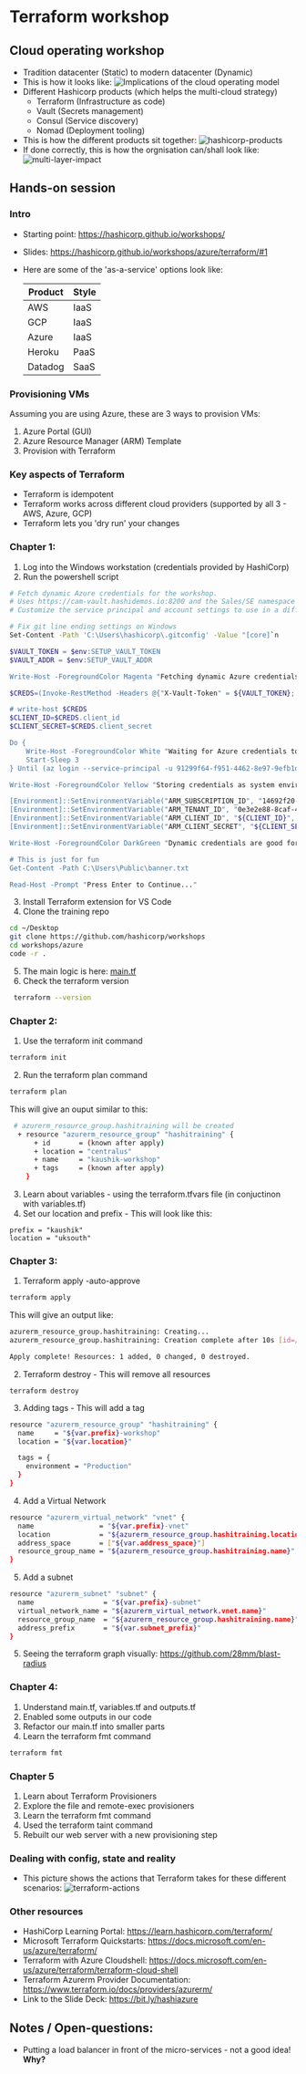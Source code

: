 # Terraform workshop

## Cloud operating workshop
* Tradition datacenter (Static) to modern datacenter (Dynamic)
* This is how it looks like:
![Implications of the cloud operating model](images/cloud-operating-model.jpg)
* Different Hashicorp products (which helps the multi-cloud strategy)
    - Terraform (Infrastructure as code)
    - Vault (Secrets management)
    - Consul (Service discovery)
    - Nomad (Deployment tooling)
* This is how the different products sit together:
![hashicorp-products](images/hashicorp-products.jpg)
* If done correctly, this is how the orgnisation can/shall look like:
![multi-layer-impact](images/multi-layer-impact.jpg)

## Hands-on session

### Intro
* Starting point: https://hashicorp.github.io/workshops/
* Slides: https://hashicorp.github.io/workshops/azure/terraform/#1 
* Here are some of the 'as-a-service' options look like:

    | Product | Style |
    | --- | --- |
    | AWS | IaaS |
    | GCP | IaaS |
    | Azure | IaaS |
    |Heroku | PaaS |
    | Datadog | SaaS |

### Provisioning VMs
Assuming you are using Azure, these are 3 ways to provision VMs:
1. Azure Portal (GUI)
2. Azure Resource Manager (ARM) Template 
3. Provision with Terraform

### Key aspects of Terraform
* Terraform is idempotent 
* Terraform works across different cloud providers (supported by all 3 - AWS, Azure, GCP)
* Terraform lets you 'dry run' your changes

### Chapter 1:
1. Log into the Windows workstation (credentials provided by HashiCorp)
2.  Run the powershell script
```bash
# Fetch dynamic Azure credentials for the workshop.
# Uses https://cam-vault.hashidemos.io:8200 and the Sales/SE namespace
# Customize the service principal and account settings to use in a different account

# Fix git line ending settings on Windows
Set-Content -Path 'C:\Users\hashicorp\.gitconfig' -Value "[core]`n        autocrlf = false"

$VAULT_TOKEN = $env:SETUP_VAULT_TOKEN
$VAULT_ADDR = $env:SETUP_VAULT_ADDR

Write-Host -ForegroundColor Magenta "Fetching dynamic Azure credentials from HashiCorp Vault..."

$CREDS=(Invoke-RestMethod -Headers @{"X-Vault-Token" = ${VAULT_TOKEN}; "X-Vault-Namespace" = "Sales/SE"} -Method GET -Uri ${VAULT_ADDR}/v1/azure/creds/se-training-workstation).data

# write-host $CREDS
$CLIENT_ID=$CREDS.client_id
$CLIENT_SECRET=$CREDS.client_secret

Do {
    Write-Host -ForegroundColor White "Waiting for Azure credentials to be ready..."
    Start-Sleep 3
} Until (az login --service-principal -u 91299f64-f951-4462-8e97-9efb1d215501 -p $CLIENT_SECRET --tenant $env:ARM_TENANT_ID --allow-no-subscription 2> $null)

Write-Host -ForegroundColor Yellow "Storing credentials as system environment variables..."

[Environment]::SetEnvironmentVariable("ARM_SUBSCRIPTION_ID", "14692f20-9428-451b-8298-102ed4e39c2a", "Machine")
[Environment]::SetEnvironmentVariable("ARM_TENANT_ID", "0e3e2e88-8caf-41ca-b4da-e3b33b6c52ec", "Machine")
[Environment]::SetEnvironmentVariable("ARM_CLIENT_ID", "${CLIENT_ID}", "Machine")
[Environment]::SetEnvironmentVariable("ARM_CLIENT_SECRET", "${CLIENT_SECRET}", "Machine")

Write-Host -ForegroundColor DarkGreen "Dynamic credentials are good for 8 hours. You may proceed with the workshop."

# This is just for fun
Get-Content -Path C:\Users\Public\banner.txt

Read-Host -Prompt "Press Enter to Continue..."
```
3. Install Terraform extension for VS Code
4. Clone the training repo
```bash
cd ~/Desktop
git clone https://github.com/hashicorp/workshops
cd workshops/azure
code -r .
```
5. The main logic is here: [main.tf](src/main.tf)
6. Check the terraform version
```bash
 terraform --version
```

### Chapter 2:
1. Use the terraform init command
```bash
terraform init
```
2. Run the terraform plan command
```bash
terraform plan
```
This will give an ouput similar to this:
```bash
 # azurerm_resource_group.hashitraining will be created
  + resource "azurerm_resource_group" "hashitraining" {
      + id       = (known after apply)
      + location = "centralus"
      + name     = "kaushik-workshop"
      + tags     = (known after apply)
    }
```

3. Learn about variables - using the terraform.tfvars file (in conjuctinon with variables.tf)
4. Set our location and prefix - This will look like this:
```
prefix = "kaushik"
location = "uksouth"
```

### Chapter 3:
1. Terraform apply -auto-approve
```bash
terraform apply
```
This will give an output like:
```bash
azurerm_resource_group.hashitraining: Creating...
azurerm_resource_group.hashitraining: Creation complete after 10s [id=/subscriptions/14692f20-9428-451b-8298-102ed4e39c2a/resourceGroups/kaushik-workshop]

Apply complete! Resources: 1 added, 0 changed, 0 destroyed.
```
2. Terraform destroy - This will remove all resources
```
terraform destroy
```
3. Adding tags - This will add a tag
```bash
resource "azurerm_resource_group" "hashitraining" {
  name     = "${var.prefix}-workshop"
  location = "${var.location}"

  tags = {
    environment = "Production"
  }
}
```
4. Add a Virtual Network
```bash
resource "azurerm_virtual_network" "vnet" {
  name                = "${var.prefix}-vnet"
  location            = "${azurerm_resource_group.hashitraining.location}"
  address_space       = ["${var.address_space}"]
  resource_group_name = "${azurerm_resource_group.hashitraining.name}"
}
``` 
5. Add a subnet
```bash
resource "azurerm_subnet" "subnet" {
  name                 = "${var.prefix}-subnet"
  virtual_network_name = "${azurerm_virtual_network.vnet.name}"
  resource_group_name  = "${azurerm_resource_group.hashitraining.name}"
  address_prefix       = "${var.subnet_prefix}"
}
```
5. Seeing the terraform graph visually: https://github.com/28mm/blast-radius

### Chapter 4:
1. Understand main.tf, variables.tf and outputs.tf
2. Enabled some outputs in our code
3. Refactor our main.tf into smaller parts
4. Learn the terraform fmt command
```bash
terraform fmt
```

### Chapter 5
1. Learn about Terraform Provisioners
2. Explore the file and remote-exec provisioners
3. Learn the terraform fmt command
4. Used the terraform taint command
5. Rebuilt our web server with a new provisioning step

### Dealing with config, state and reality
* This picture shows the actions that Terraform takes for these different scenarios:
![terraform-actions](images/terraform-actions.png)


### Other resources
* HashiCorp Learning Portal: https://learn.hashicorp.com/terraform/
* Microsoft Terraform Quickstarts: https://docs.microsoft.com/en-us/azure/terraform/
* Terraform with Azure Cloudshell: https://docs.microsoft.com/en-us/azure/terraform/terraform-cloud-shell
* Terraform Azurerm Provider Documentation: https://www.terraform.io/docs/providers/azurerm/
* Link to the Slide Deck: https://bit.ly/hashiazure

## Notes / Open-questions:
* Putting a load balancer in front of the micro-services - not a good idea! **Why?**

